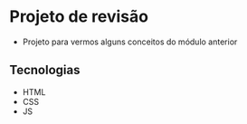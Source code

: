 # Projeto de revisão

- Projeto para vermos alguns conceitos do módulo anterior

## Tecnologias
- HTML
- CSS
- JS